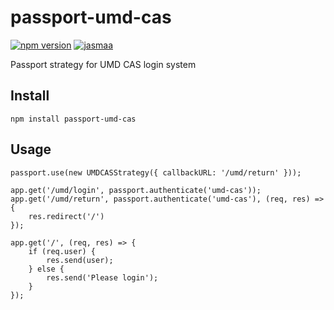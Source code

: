 # passport-umd-cas

[![npm version](https://badge.fury.io/js/passport-umd-cas.svg)](https://badge.fury.io/js/passport-umd-cas)
[![jasmaa](https://circleci.com/gh/jasmaa/passport-umd-cas.svg?style=svg)](https://circleci.com/gh/jasmaa/passport-umd-cas)

Passport strategy for UMD CAS login system

## Install
    npm install passport-umd-cas

## Usage
    passport.use(new UMDCASStrategy({ callbackURL: '/umd/return' }));

    app.get('/umd/login', passport.authenticate('umd-cas'));
    app.get('/umd/return', passport.authenticate('umd-cas'), (req, res) => {
        res.redirect('/')
    });

    app.get('/', (req, res) => {
        if (req.user) {
            res.send(user);
        } else {
            res.send('Please login');
        }
    });
